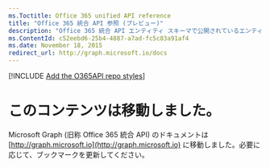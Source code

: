 ```yaml
---
ms.Toctitle: Office 365 unified API reference
title: "Office 365 統合 API 参照 (プレビュー)"
description: "Office 365 統合 API エンティティ スキーマで公開されているエンティティ セット、エンティティ タイプ、エンティティ関係、OData クエリ オプション、アクション、関数のリファレンスです。"
ms.ContentId: c52eebd6-25b4-4887-a7ad-fc5c83a91af4
ms.date: November 18, 2015
redirect_url: http://graph.microsoft.io/docs
---
```

[!INCLUDE [Add the O365API repo styles](../includes/controls/addo365apistyles.xml)]


# このコンテンツは移動しました。

Microsoft Graph (旧称 Office 365 統合 API) のドキュメントは [http://graph.microsoft.io](http://graph.microsoft.io) に移動しました。必要に応じて、ブックマークを更新してください。